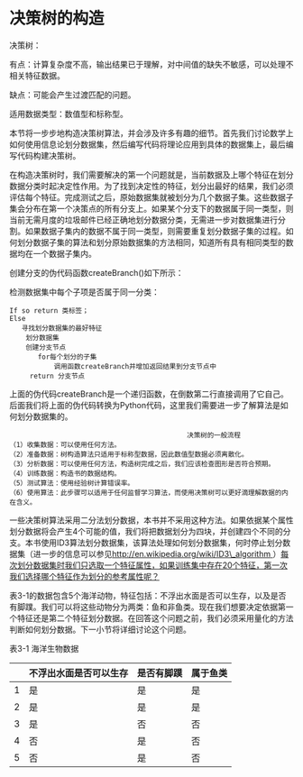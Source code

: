 # 决策树的构造

决策树：

有点：计算复杂度不高，输出结果已于理解，对中间值的缺失不敏感，可以处理不相关特征数据。

缺点：可能会产生过渡匹配的问题。

适用数据类型：数值型和标称型。

本节将一步步地构造决策树算法，并会涉及许多有趣的细节。首先我们讨论数学上如何使用信息论划分数据集，然后编写代码将理论应用到具体的数据集上，最后编写代码构建决策树。

在构造决策树时，我们需要解决的第一个问题就是，当前数据及上哪个特征在划分数据分类时起决定性作用。为了找到决定性的特征，划分出最好的结果，我们必须评估每个特征。完成测试之后，原始数据集就被划分为几个数据子集。这些数据子集会分布在第一个决策点的所有分支上。如果某个分支下的数据属于同一类型，则当前无需月度的垃圾邮件已经正确地划分数据分类，无需进一步对数据集进行分割。如果数据子集内的数据不属于同一类型，则需要重复划分数据子集的过程。如何划分数据子集的算法和划分原始数据集的方法相同，知道所有具有相同类型的数据均在一个数据子集内。

创建分支的伪代码函数createBranch\(\)如下所示：

检测数据集中每个子项是否属于同一分类：

```
If so return 类标签；
Else
   寻找划分数据集的最好特征
    划分数据集
    创建分支节点
       for每个划分的子集
           调用函数createBranch并增加返回结果到分支节点中
     return 分支节点
```

上面的伪代码createBranch是一个递归函数，在倒数第二行直接调用了它自己。后面我们将上面的伪代码转换为Python代码，这里我们需要进一步了解算法是如何划分数据集的。

```
                                            决策树的一般流程
（1）收集数据：可以使用任何方法。
（2）准备数据：树构造算法只适用于标称型数据，因此数值型数据必须离散化。
（3）分析数据：可以使用任何方法，构造树完成之后，我们应该检查图形是否符合预期。
（4）训练数据：构造书的数据结构。
（5）测试算法：使用经验树计算错误率。
（6）使用算法：此步骤可以适用于任何监督学习算法，而使用决策树可以更好滴理解数据的内在含义。
```

一些决策树算法采用二分法划分数据，本书并不采用这种方法。如果依据某个属性划分数据将会产生4个可能的值，我们将把数据划分为四块，并创建四个不同的分支。本书使用ID3算法划分数据集，该算法处理如何划分数据集，何时停止划分数据集（进一步的信息可以参见[http://en.wikipedia.org/wiki/ID3\_algorithm ](http://en.wikipedia.org/wiki/ID3_algorithm）每次划分数据集时我们只选取一个特征属性，如果训练集中存在20个特征，第一次我们选择哪个特征作为划分的参考属性呢？)）[每次划分数据集时我们只选取一个特征属性，如果训练集中存在20个特征，第一次我们选择哪个特征作为划分的参考属性呢？](http://en.wikipedia.org/wiki/ID3_algorithm）每次划分数据集时我们只选取一个特征属性，如果训练集中存在20个特征，第一次我们选择哪个特征作为划分的参考属性呢？)

表3-1的数据包含5个海洋动物，特征包括：不浮出水面是否可以生存，以及是否有脚蹼。我们可以将这些动物分为两类：鱼和非鱼类。现在我们想要决定依据第一个特征还是第二个特征划分数据。在回答这个问题之前，我们必须采用量化的方法判断如何划分数据。下一小节将详细讨论这个问题。

表3-1 海洋生物数据

|  | 不浮出水面是否可以生存 | 是否有脚蹼 | 属于鱼类 |
| :--- | :--- | :--- | :--- |
| 1 | 是 | 是 | 是 |
| 2 | 是 | 是 | 是 |
| 3 | 是 | 否 | 否 |
| 4 | 否 | 是 | 否 |
| 5 | 否 | 是 | 否 |









